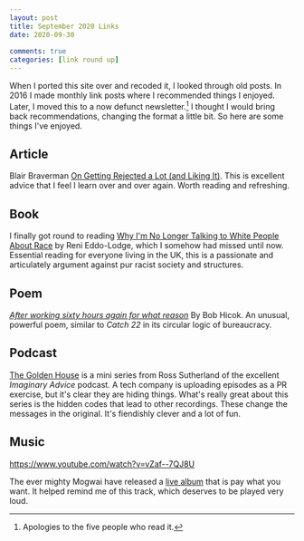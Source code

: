 ```yaml
---  
layout: post  
title: September 2020 Links
date: 2020-09-30
  
comments: true  
categories: [link round up]
---  
```


When I ported this site over and recoded it, I looked through old posts. In 2016 I made monthly link posts where I recommended things I enjoyed. Later, I moved this to a now defunct newsletter.[^1] I thought I would bring back recommendations, changing the format a little bit. So here are some things I've enjoyed.

## Article
Blair Braverman [On Getting Rejected a Lot (and Liking It)](https://getpocket.com/explore/item/on-getting-rejected-a-lot-and-liking-it?utm_source=pocket-newtab-global-en-GB). This is excellent advice that I feel I learn over and over again. Worth reading and refreshing. 

## Book

I finally got round to reading [Why I'm No Longer Talking to White People About Race](https://www.hive.co.uk/Product/Reni-Eddo-Lodge/Why-Im-No-Longer-Talking-to-White-People-About-Race--The-/21140288) by Reni Eddo-Lodge, which I somehow had missed until now. Essential reading for everyone living in the UK, this is a passionate and articulately argument against pur racist society and structures.

## Poem

[*After working sixty hours again for what reason*](https://www.poetryfoundation.org/poems/50029/after-working-sixty-hours-again-for-what-reason) By Bob Hicok. An unusual, powerful poem, similar to *Catch 22* in its circular logic of bureaucracy.

## Podcast
[The Golden House](https://www.the-golden-house-podcast.com/) is a mini series from Ross Sutherland of the excellent *Imaginary Advice* podcast. A tech company is uploading episodes as a PR exercise, but it's clear they are hiding things. What's really great about this series is the hidden codes that lead to other recordings. These change the messages in the original. It's fiendishly clever and a lot of fun.

## Music

https://www.youtube.com/watch?v=vZaf--7QJ8U

The ever mighty Mogwai have released a [live album](https://mogwai.bandcamp.com/album/2018) that is pay what you want. It helped remind me of this track, which deserves to be played very loud.

[^1]: Apologies to the five people who read it.
